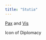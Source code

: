 ```yaml
---
title: "Stutia"
---
```


[Pax](Religions/Gods/Pax.md) and [Vis](Religions/Gods/Vis.md)

Icon of Diplomacy
